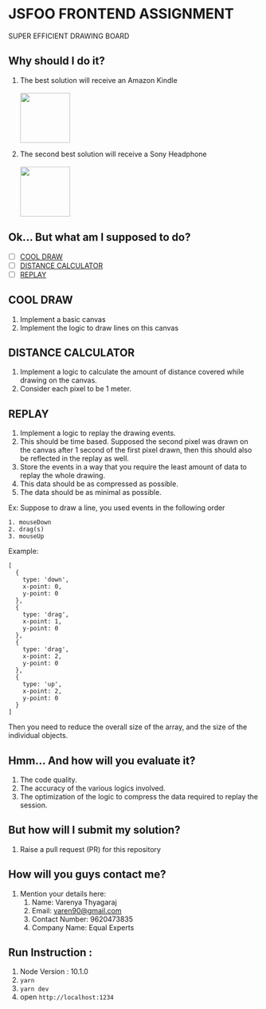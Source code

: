# JSFOO FRONTEND ASSIGNMENT

SUPER EFFICIENT DRAWING BOARD

## Why should I do it?

1.  The best solution will receive an Amazon Kindle
    <br /><br />
    <img src="https://images-na.ssl-images-amazon.com/images/I/51hrdzXLUHL.jpg" width=100>

2.  The second best solution will receive a Sony Headphone
    <br /><br />
    <img src="https://brain-images-ssl.cdn.dixons.com/4/9/10145294/u_10145294.jpg" width=100>

## Ok... But what am I supposed to do?

* [ ] [COOL DRAW](#cool-draw)
* [ ] [DISTANCE CALCULATOR](#distance-calculator)
* [ ] [REPLAY](#replay)

## COOL DRAW

1.  Implement a basic canvas
2.  Implement the logic to draw lines on this canvas

## DISTANCE CALCULATOR

1.  Implement a logic to calculate the amount of distance covered while drawing on the canvas.
2.  Consider each pixel to be 1 meter.

## REPLAY

1.  Implement a logic to replay the drawing events.
2.  This should be time based. Supposed the second pixel was drawn on the canvas after 1 second of the first pixel drawn, then this should also be reflected in the replay as well.
3.  Store the events in a way that you require the least amount of data to replay the whole drawing.
4.  This data should be as compressed as possible.
5.  The data should be as minimal as possible.

Ex: Suppose to draw a line, you used events in the following order

    1. mouseDown
    2. drag(s)
    3. mouseUp

Example:

```
[
  {
    type: 'down',
    x-point: 0,
    y-point: 0
  },
  {
    type: 'drag',
    x-point: 1,
    y-point: 0
  },
  {
    type: 'drag',
    x-point: 2,
    y-point: 0
  },
  {
    type: 'up',
    x-point: 2,
    y-point: 0
  }
]
```

Then you need to reduce the overall size of the array, and the size of the individual objects.

## Hmm... And how will you evaluate it?

1.  The code quality.
2.  The accuracy of the various logics involved.
3.  The optimization of the logic to compress the data required to replay the session.

## But how will I submit my solution?

1.  Raise a pull request (PR) for this repository

## How will you guys contact me?

1.  Mention your details here:
    1.  Name: Varenya Thyagaraj
    2.  Email: varen90@gmail.com
    3.  Contact Number: 9620473835
    4.  Company Name: Equal Experts

## Run Instruction :

1.  Node Version : 10.1.0
2.  `yarn`
3.  `yarn dev`
4.  open `http://localhost:1234`
